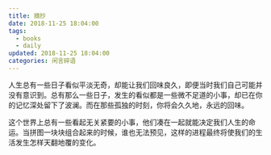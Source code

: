 ```yaml
---
title: 摘抄
date: 2018-11-25 18:04:00
tags:
  - books
  - daily
updated: 2018-11-25 18:04:00
categories: 闲言碎语
---
```


人生总有一些日子看似平淡无奇，却能让我们回味良久，即便当时我们自己可能并没有意识到。总有那么一些日子，发生的看似都是一些微不足道的小事，却已在你的记忆深处留下了波澜。而在那些孤独的时刻，你将会久久地，永远的回味。

这个世界上总有一些看起无关紧要的小事，他们凑在一起就能决定我们人生的命运。当拼图一块块组合起来的时候，谁也无法预见，这样的进程最终将使我们的生活发生怎样天翻地覆的变化。
